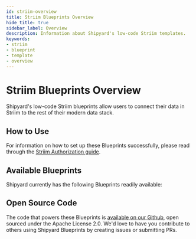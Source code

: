 ```yaml
---
id: striim-overview
title: Striim Blueprints Overview
hide_title: true
sidebar_label: Overview
description: Information about Shipyard's low-code Striim templates.
keywords:
- striim
- blueprint
- template
- overview
---
```


# Striim Blueprints Overview

Shipyard's low-code Striim blueprints allow users to connect their data in Striim to the rest of their modern data stack.

## How to Use
For information on how to set up these Blueprints successfully, please read through the [Striim Authorization guide](striim-authorization.md).

## Available Blueprints
Shipyard currently has the following Blueprints readily available: 

## Open Source Code
The code that powers these Blueprints is [available on our Github](https://www.shipyardapp.com/docs/blueprint-library/striim/striim-overview/), open sourced under the Apache License 2.0. We'd love to have you contribute to others using Shipyard Blueprints by creating issues or submitting PRs.
